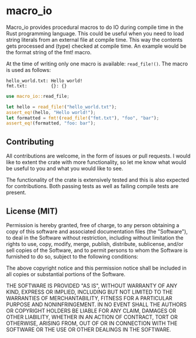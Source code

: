 # macro_io

Macro_io provides procedural macros to do IO during compile time in the Rust programming language.
This could be useful when you need to load string literals from an external file at compile time.
This way the contents gets processed and (type) checked at compile time.
An example would be the format string of the fmt! macro.

At the time of writing only one macro is available: `read_file!()`. The macro is used as follows:

```
hello_world.txt: Hello world!
fmt.txt:         {}: {}
```

```rust
use macro_io::read_file;

let hello = read_file!("hello_world.txt");
assert_eq!(hello, "Hello world!");
let formatted = fmt!(read_file!("fmt.txt"), "foo", "bar");
assert_eq!(formatted, "foo: bar");
```

## Contributing
All contributions are welcome, in the form of issues or pull requests.
I would like to extent the crate with more functionality, so let me know what would be useful to you and what you would like to see.

The functionality of the crate is extensively tested and this is also expected for contributions.
Both passing tests as well as failing compile tests are present.

## License (MIT)

Permission is hereby granted, free of charge, to any person obtaining a copy
of this software and associated documentation files (the "Software"), to deal
in the Software without restriction, including without limitation the rights
to use, copy, modify, merge, publish, distribute, sublicense, and/or sell
copies of the Software, and to permit persons to whom the Software is
furnished to do so, subject to the following conditions:

The above copyright notice and this permission notice shall be included in all
copies or substantial portions of the Software.

THE SOFTWARE IS PROVIDED "AS IS", WITHOUT WARRANTY OF ANY KIND, EXPRESS OR
IMPLIED, INCLUDING BUT NOT LIMITED TO THE WARRANTIES OF MERCHANTABILITY,
FITNESS FOR A PARTICULAR PURPOSE AND NONINFRINGEMENT. IN NO EVENT SHALL THE
AUTHORS OR COPYRIGHT HOLDERS BE LIABLE FOR ANY CLAIM, DAMAGES OR OTHER
LIABILITY, WHETHER IN AN ACTION OF CONTRACT, TORT OR OTHERWISE, ARISING FROM,
OUT OF OR IN CONNECTION WITH THE SOFTWARE OR THE USE OR OTHER DEALINGS IN THE
SOFTWARE.
